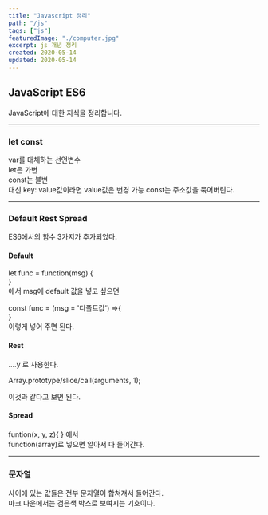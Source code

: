 ```yaml
---
title: "Javascript 정리"
path: "/js"
tags: ["js"]
featuredImage: "./computer.jpg"
excerpt: js 개념 정리 
created: 2020-05-14
updated: 2020-05-14
---
```


## JavaScript ES6

JavaScript에 대한 지식을 정리합니다.

<hr/>

### let const

var를 대체하는 선언변수      
let은 가변     
const는 불변      
대신  key: value값이라면 value값은 변경 가능
const는 주소값을 묶어버린다.


<hr/>

### Default Rest Spread

ES6에서의 함수 3가지가 추가되었다. 

#### Default

let func = function(msg) {        
}       
에서 msg에 default 값을 넣고 싶으면     

const func = (msg = '디폴트값') =>{     
}       
이렇게 넣어 주면 된다.


#### Rest     

....y 로 사용한다.

Array.prototype/slice/call(arguments, 1);

이것과 같다고 보면 된다.


#### Spread     

funtion(x, y, z){
}
에서     
function(array)로 넣으면 알아서 다 들어간다.

<hr/>

### 문자열 

 사이에 있는 값들은 전부 문자열이 합쳐져서 들어간다.      
 마크 다운에서는 검은색 박스로 보여지는 기호이다.



 
